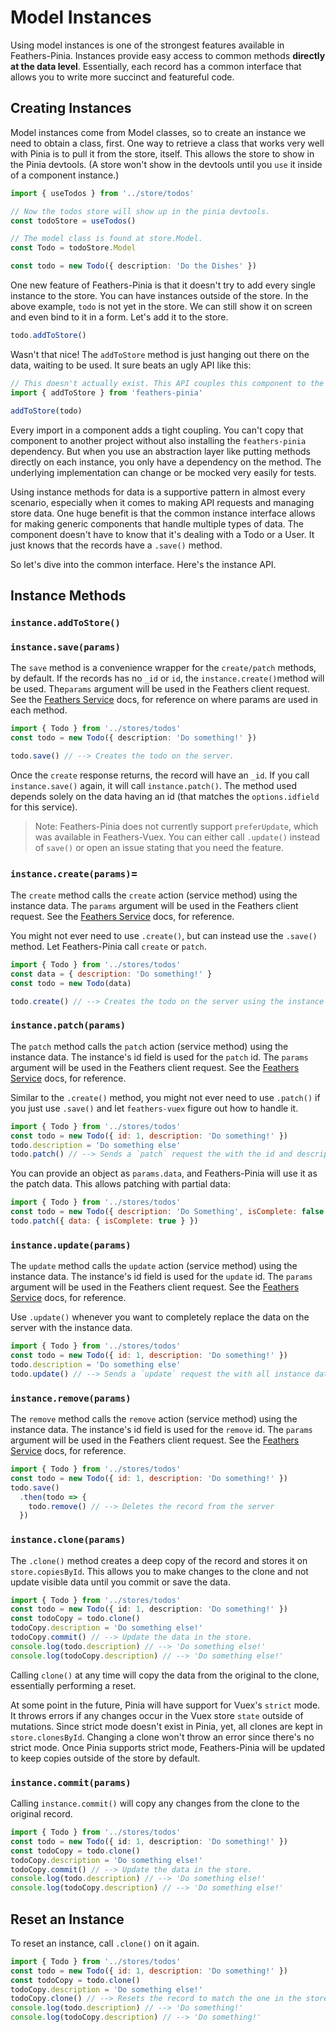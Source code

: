 # Model Instances

Using model instances is one of the strongest features available in Feathers-Pinia. Instances provide easy access to common methods **directly at the data level**.  Essentially, each record has a common interface that allows you to write more succinct and featureful code.

## Creating Instances

Model instances come from Model classes, so to create an instance we need to obtain a class, first.  One way to retrieve a class that works very well with Pinia is to pull it from the store, itself.  This allows the store to show in the Pinia devtools.  (A store won't show in the devtools until you `use` it inside of a component instance.)

```ts
import { useTodos } from '../store/todos'

// Now the todos store will show up in the pinia devtools.
const todoStore = useTodos()

// The model class is found at store.Model.
const Todo = todoStore.Model

const todo = new Todo({ description: 'Do the Dishes' })
```

One new feature of Feathers-Pinia is that it doesn't try to add every single instance to the store.  You can have instances outside of the store.  In the above example, `todo` is not yet in the store.  We can still show it on screen and even bind to it in a form.  Let's add it to the store.

```ts
todo.addToStore()
```

Wasn't that nice!  The `addToStore` method is just hanging out there on the data, waiting to be used.  It sure beats an ugly API like this:

```ts
// This doesn't actually exist. This API couples this component to the `feathers-pinia` module.
import { addToStore } from 'feathers-pinia'

addToStore(todo)
```

Every import in a component adds a tight coupling.  You can't copy that component to another project without also installing the `feathers-pinia` dependency.  But when you use an abstraction layer like putting methods directly on each instance, you only have a dependency on the method.  The underlying implementation can change or be mocked very easily for tests.

Using instance methods for data is a supportive pattern in almost every scenario, especially when it comes to making API requests and managing store data.  One huge benefit is that the common instance interface allows for making generic components that handle multiple types of data.  The component doesn't have to know that it's dealing with a Todo or a User.  It just knows that the records have a `.save()` method.

So let's dive into the common interface.  Here's the instance API.

## Instance Methods

### `instance.addToStore()`

### `instance.save(params)`

The `save` method is a convenience wrapper for the `create/patch` methods, by default. If the records has no `_id` or `id`, the `instance.create()`method will be used. The`params` argument will be used in the Feathers client request. See the [Feathers Service](https://docs.feathersjs.com/guides/basics/services.html#service-methods) docs, for reference on where params are used in each method.

```ts
import { Todo } from '../stores/todos'
const todo = new Todo({ description: 'Do something!' })

todo.save() // --> Creates the todo on the server.
```

Once the `create` response returns, the record will have an `_id`. If you call `instance.save()` again, it will call `instance.patch()`. The method used depends solely on the data having an id (that matches the `options.idfield` for this service).

> Note: Feathers-Pinia does not currently support `preferUpdate`, which was available in Feathers-Vuex. You can either call `.update()` instead of `save()` or open an issue stating that you need the feature.

### `instance.create(params)`=

The `create` method calls the `create` action (service method) using the instance data. The `params` argument will be used in the Feathers client request. See the [Feathers Service](https://docs.feathersjs.com/guides/basics/services.html#service-methods) docs, for reference.

You might not ever need to use `.create()`, but can instead use the `.save()` method. Let Feathers-Pinia call `create` or `patch`.

```js
import { Todo } from '../stores/todos'
const data = { description: 'Do something!' }
const todo = new Todo(data)

todo.create() // --> Creates the todo on the server using the instance data
```

### `instance.patch(params)`

The `patch` method calls the `patch` action (service method) using the instance data. The instance's id field is used for the `patch` id.  The `params` argument will be used in the Feathers client request.  See the [Feathers Service](https://docs.feathersjs.com/guides/basics/services.html#service-methods) docs, for reference.

Similar to the `.create()` method, you might not ever need to use `.patch()` if you just use `.save()` and let `feathers-vuex` figure out how to handle it.

```js
import { Todo } from '../stores/todos'
const todo = new Todo({ id: 1, description: 'Do something!' })
todo.description = 'Do something else'
todo.patch() // --> Sends a `patch` request the with the id and description.
```

You can provide an object as `params.data`, and Feathers-Pinia will use it as the patch data.  This allows patching with partial data:

```js
import { Todo } from '../stores/todos'
const todo = new Todo({ description: 'Do Something', isComplete: false })
todo.patch({ data: { isComplete: true } })
```

### `instance.update(params)`

The `update` method calls the `update` action (service method) using the instance data. The instance's id field is used for the `update` id. The `params` argument will be used in the Feathers client request.  See the [Feathers Service](https://docs.feathersjs.com/guides/basics/services.html#service-methods) docs, for reference.

Use `.update()` whenever you want to completely replace the data on the server with the instance data.

```js
import { Todo } from '../stores/todos'
const todo = new Todo({ id: 1, description: 'Do something!' })
todo.description = 'Do something else'
todo.update() // --> Sends a `update` request the with all instance data.
```

### `instance.remove(params)`

The `remove` method calls the `remove` action (service method) using the instance data. The instance's id field is used for the `remove` id. The `params` argument will be used in the Feathers client request.  See the [Feathers Service](https://docs.feathersjs.com/guides/basics/services.html#service-methods) docs, for reference.

```js
import { Todo } from '../stores/todos'
const todo = new Todo({ id: 1, description: 'Do something!' })
todo.save()
  .then(todo => {
    todo.remove() // --> Deletes the record from the server
  })
```

### `instance.clone(params)`

The `.clone()` method creates a deep copy of the record and stores it on `store.copiesById`. This allows you to make changes to the clone and not update visible data until you commit or save the data.

```ts
import { Todo } from '../stores/todos'
const todo = new Todo({ id: 1, description: 'Do something!' })
const todoCopy = todo.clone()
todoCopy.description = 'Do something else!'
todoCopy.commit() // --> Update the data in the store.
console.log(todo.description) // --> 'Do something else!'
console.log(todoCopy.description) // --> 'Do something else!'
```

Calling `clone()` at any time will copy the data from the original to the clone, essentially performing a reset.

At some point in the future, Pinia will have support for Vuex's `strict` mode.  It throws errors if any changes occur in the Vuex store `state` outside of mutations.  Since strict mode doesn't exist in Pinia, yet, all clones are kept in `store.clonesById`.  Changing a clone won't throw an error since there's no strict mode.  Once Pinia supports strict mode, Feathers-Pinia will be updated to keep copies outside of the store by default.

### `instance.commit(params)`

Calling `instance.commit()` will copy any changes from the clone to the original record.

```ts
import { Todo } from '../stores/todos'
const todo = new Todo({ id: 1, description: 'Do something!' })
const todoCopy = todo.clone()
todoCopy.description = 'Do something else!'
todoCopy.commit() // --> Update the data in the store.
console.log(todo.description) // --> 'Do something else!'
console.log(todoCopy.description) // --> 'Do something else!'
```

## Reset an Instance

To reset an instance, call `.clone()` on it again.

```js
import { Todo } from '../stores/todos'
const todo = new Todo({ id: 1, description: 'Do something!' })
const todoCopy = todo.clone()
todoCopy.description = 'Do something else!'
todoCopy.clone() // --> Resets the record to match the one in the store.
console.log(todo.description) // --> 'Do something!'
console.log(todoCopy.description) // --> 'Do something!'
```